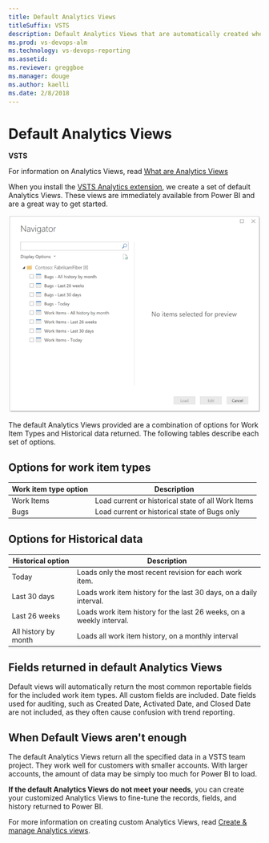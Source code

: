 ```yaml
---
title: Default Analytics Views
titleSuffix: VSTS
description: Default Analytics Views that are automatically created when installing the VSTS Analytics extension 
ms.prod: vs-devops-alm
ms.technology: vs-devops-reporting
ms.assetid: 
ms.reviewer: greggboe
ms.manager: douge
ms.author: kaelli
ms.date: 2/8/2018
---
```


# Default Analytics Views

**VSTS**  

For information on Analytics Views, read [What are Analytics Views](./what-are-analytics-views.md)

When you install the [VSTS Analytics extension](https://marketplace.visualstudio.com/items?itemName=ms.vss-analytics), we create a set of default Analytics Views. These views are immediately available from Power BI and are a great way to get started.

![VSTS Power BI Integration - Data Connector - Default Analytics Views](./_img/data-connector-views-default.png)

The default Analytics Views provided are a combination of options for Work Item Types and Historical data returned. The following tables describe each set of options.

## Options for work item types

| Work item type option | Description |
|-|-|
| Work Items | Load current or historical state of all Work Items  |
| Bugs | Load current or historical state of Bugs only |

## Options for Historical data

| Historical option | Description |
|-|-|
| Today | Loads only the most recent revision for each work item. |
| Last 30 days | Loads work item history for the last 30 days, on a daily interval.
| Last 26 weeks | Loads work item history for the last 26 weeks, on a weekly interval.
| All history by month | Loads all work item history, on a monthly interval

## Fields returned in default Analytics Views
Default views will automatically return the most common reportable fields for the included work item types. All custom fields are included. Date fields used for auditing, such as Created Date, Activated Date, and Closed Date are not included, as they often cause confusion with trend reporting.

## When Default Views aren't enough
The default Analytics Views return all the specified data in a VSTS team project. They work well for customers with smaller accounts. With larger accounts, the amount of data may be simply too much for Power BI to load.

**If the default Analytics Views do not meet your needs**, you can create your customized Analytics Views to fine-tune the records, fields, and history returned to Power BI.

For more information on creating custom Analytics Views, read [Create & manage Analytics views](analytics-views-create.md).